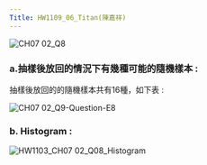 ```yaml
---
Title: HW1109_06_Titan(陳嘉祥)
---
```


![CH07 02_Q8](https://github.com/user-attachments/assets/d28f92ac-fc9b-490d-a093-9cc6ff3699ab)


### a.抽樣後放回的情況下有幾種可能的隨機樣本 :
抽樣後放回的的隨機樣本共有16種，如下表 :

![CH07 02_Q9-Question-E8](https://github.com/user-attachments/assets/13e81b13-3f33-4aa0-9cd8-917dab799a9c)


### b. Histogram :

![HW1103_CH07 02_Q08_Histogram](https://github.com/user-attachments/assets/eaea6c8a-dd87-4147-be53-d5efcaec16f2)

